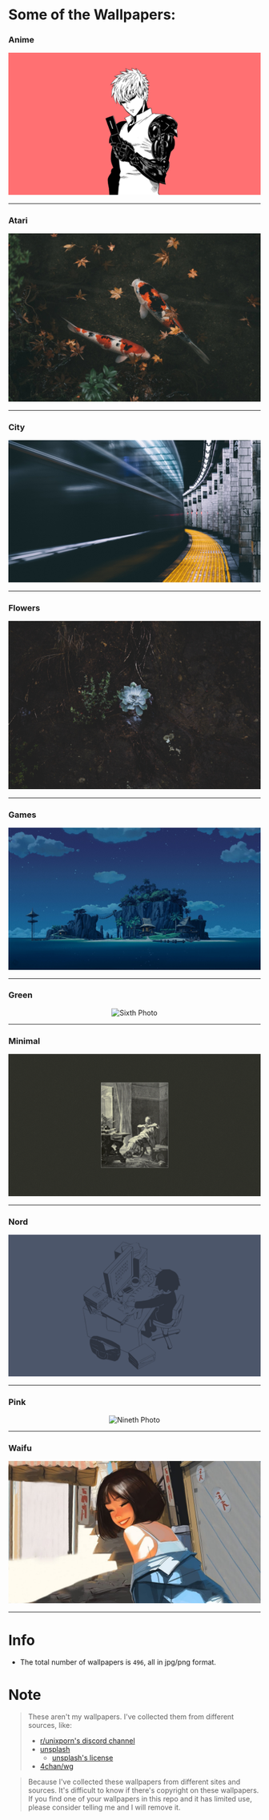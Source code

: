 # Some of the Wallpapers:
### Anime
<p align='center'>
    <img alt='First Photo' src='https://raw.githubusercontent.com/iampj/wp/main/anime/0001.png'/>
</p>

---
### Atari
<p align='center'>
    <img alt='Second Photo' src='https://raw.githubusercontent.com/iampj/wp/main/atari/0019.jpg'/>
</p>

---
### City
<p align='center'>
    <img alt='Third Photo' src='https://raw.githubusercontent.com/iampj/wp/main/city/0003.jpg'/>
</p>

---
### Flowers
<p align='center'>
    <img alt='Fourth Photo' src='https://raw.githubusercontent.com/iampj/wp/main/flowers/0007.jpg'/>
</p>

---
### Games
<p align='center'>
    <img alt='Fith Photo' src='https://raw.githubusercontent.com/iampj/wp/main/games/001.jpg'/>
</p>

---
### Green
<p align='center'>
    <img alt='Sixth Photo' src='https://raw.githubusercontent.com/iampj/wp/main/green/0001.png'/>
</p>

---
### Minimal
<p align='center'>
    <img alt='Seventh Photo' src='https://raw.githubusercontent.com/iampj/wp/main/minimal/005.png'/>
</p>

---
### Nord
<p align='center'>
    <img alt='Eighth Photo' src='https://raw.githubusercontent.com/iampj/wp/main/nord/069.png'/>
</p>

---
### Pink
<p align='center'>
    <img alt='Nineth Photo' src='https://raw.githubusercontent.com/iampj/wp/main/pink/031.png'/>
</p>

---
### Waifu
<p align='center'>
    <img alt='Tenth Photo' src='https://raw.githubusercontent.com/iampj/wp/main/waifu/0005.jpg'/>
</p>

---


# Info

- The total number of wallpapers is `496`, all in jpg/png format.

# Note

> These aren't my wallpapers. I've collected them from different sources, like:
> 
> - [r/unixporn's discord channel](https://discord.gg/unixporn)
> - [unsplash](https://unsplash.com/)
>   - [unsplash's license](https://unsplash.com/license)
> - [4chan/wg](https://boards.4chan.org/wg/)

> Because I've collected these wallpapers from different sites and sources. It's difficult to know if there's copyright on these wallpapers. If you find one of your wallpapers in this repo and it has limited use, please consider telling me and I will remove it.
